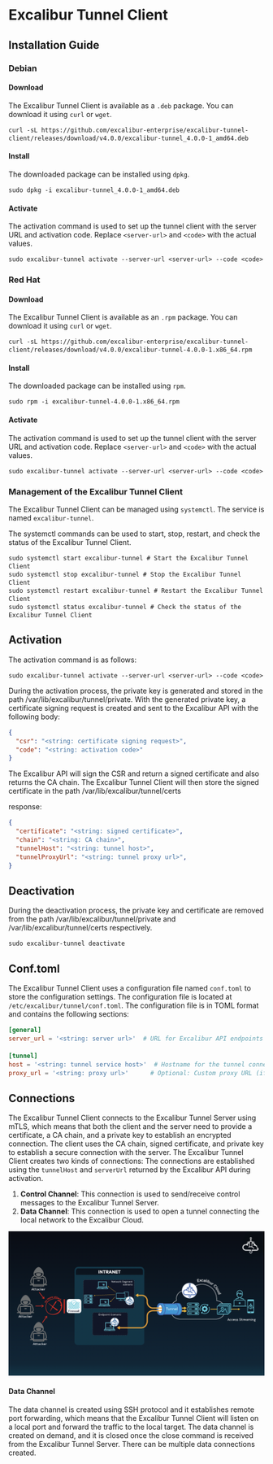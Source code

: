# Excalibur Tunnel Client

## Installation Guide

### Debian

#### Download

The Excalibur Tunnel Client is available as a `.deb` package. You can download it using `curl` or `wget`.

```shell
curl -sL https://github.com/excalibur-enterprise/excalibur-tunnel-client/releases/download/v4.0.0/excalibur-tunnel_4.0.0-1_amd64.deb
```

#### Install

The downloaded package can be installed using `dpkg`.

```shell
sudo dpkg -i excalibur-tunnel_4.0.0-1_amd64.deb
```

#### Activate

The activation command is used to set up the tunnel client with the server URL and activation code. Replace `<server-url>` and `<code>` with the actual values.

```shell
sudo excalibur-tunnel activate --server-url <server-url> --code <code>
```

### Red Hat

#### Download

The Excalibur Tunnel Client is available as an `.rpm` package. You can download it using `curl` or `wget`.

```shell
curl -sL https://github.com/excalibur-enterprise/excalibur-tunnel-client/releases/download/v4.0.0/excalibur-tunnel-4.0.0-1.x86_64.rpm
```

#### Install

The downloaded package can be installed using `rpm`.

```shell
sudo rpm -i excalibur-tunnel-4.0.0-1.x86_64.rpm
```

#### Activate

The activation command is used to set up the tunnel client with the server URL and activation code. Replace `<server-url>` and `<code>` with the actual values.

```shell
sudo excalibur-tunnel activate --server-url <server-url> --code <code>
```

### Management of the Excalibur Tunnel Client
The Excalibur Tunnel Client can be managed using `systemctl`. The service is named `excalibur-tunnel`.

The systemctl commands can be used to start, stop, restart, and check the status of the Excalibur Tunnel Client.

```shell
sudo systemctl start excalibur-tunnel # Start the Excalibur Tunnel Client
sudo systemctl stop excalibur-tunnel # Stop the Excalibur Tunnel Client
sudo systemctl restart excalibur-tunnel # Restart the Excalibur Tunnel Client
sudo systemctl status excalibur-tunnel # Check the status of the Excalibur Tunnel Client
```

## Activation

The activation command is as follows:

```shell
sudo excalibur-tunnel activate --server-url <server-url> --code <code>
```

During the activation process, the private key is generated and stored in the path /var/lib/excalibur/tunnel/private. With the generated private key, a certificate signing request is created and sent to the Excalibur API with the following body:
```json
{
  "csr": "<string: certificate signing request>",
  "code": "<string: activation code>"
}
```

The Excalibur API will sign the CSR and return a signed certificate and also returns the CA chain. The Excalibur Tunnel Client will then store the signed certificate in the path /var/lib/excalibur/tunnel/certs

response:
```json
{
  "certificate": "<string: signed certificate>",
  "chain": "<string: CA chain>",
  "tunnelHost": "<string: tunnel host>",
  "tunnelProxyUrl": "<string: tunnel proxy url>",
}
```

## Deactivation

During the deactivation process, the private key and certificate are removed from the path /var/lib/excalibur/tunnel/private and /var/lib/excalibur/tunnel/certs respectively.

```shell
sudo excalibur-tunnel deactivate
```

## Conf.toml

The Excalibur Tunnel Client uses a configuration file named `conf.toml` to store the configuration settings. The configuration file is located at `/etc/excalibur/tunnel/conf.toml`. The configuration file is in TOML format and contains the following sections:

```toml
[general]
server_url = '<string: server url>'  # URL for Excalibur API endpoints

[tunnel]
host = '<string: tunnel service host>'  # Hostname for the tunnel connection
proxy_url = '<string: proxy url>'      # Optional: Custom proxy URL (if different from server_url)
```


## Connections

The Excalibur Tunnel Client connects to the Excalibur Tunnel Server using mTLS, which means that both the client and the server need to provide a certificate, a CA chain, and a private key to establish an encrypted connection. The client uses the CA chain, signed certificate, and private key to establish a secure connection with the server. The Excalibur Tunnel Client creates two kinds of connections:
The connections are established using the `tunnelHost` and `serverUrl` returned by the Excalibur API during activation.

1. **Control Channel**: This connection is used to send/receive control messages to the Excalibur Tunnel Server.
2. **Data Channel**: This connection is used to open a tunnel connecting the local network to the Excalibur Cloud.

![Excalibur Tunnel Architecture](images/image.png "Excalibur Tunnel Connection Architecture")

#### Data Channel

The data channel is created using SSH protocol and it establishes remote port forwarding, which means that the Excalibur Tunnel Client will listen on a local port and forward the traffic to the local target. The data channel is created on demand, and it is closed once the close command is received from the Excalibur Tunnel Server. There can be multiple data connections created.
